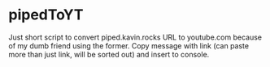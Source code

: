 # pipedToYT
Just short script to convert piped.kavin.rocks URL to youtube.com because of my dumb friend using the former. Copy message with link (can paste more than just link, will be sorted out) and insert to console.
